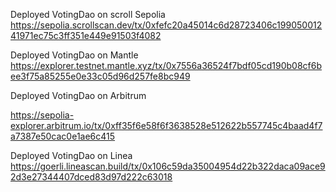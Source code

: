 Deployed VotingDao on scroll Sepolia
https://sepolia.scrollscan.dev/tx/0xfefc20a45014c6d28723406c19905001241971ec75c3ff351e449e91503f4082

Deployed VotingDao on  Mantle 
https://explorer.testnet.mantle.xyz/tx/0x7556a36524f7bdf05cd190b08cf6bee3f75a85255e0e33c05d96d257fe8bc949

Deployed VotingDao on Arbitrum 

https://sepolia-explorer.arbitrum.io/tx/0xff35f6e58f6f3638528e512622b557745c4baad4f7a7387e50cac0e1ae6c415

Deployed VotingDao on Linea
https://goerli.lineascan.build/tx/0x106c59da35004954d22b322daca09ace92d3e27344407dced83d97d222c63018
